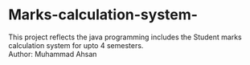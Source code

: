 # Marks-calculation-system-
This project reflects the java programming includes the Student marks calculation system for upto 4 semesters.
<br>
Author: Muhammad Ahsan
